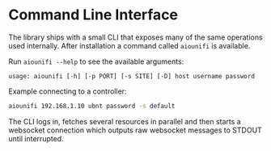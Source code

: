 # Command Line Interface

The library ships with a small CLI that exposes many of the same operations used internally. After installation a command called `aiounifi` is available.

Run `aiounifi --help` to see the available arguments:

```text
usage: aiounifi [-h] [-p PORT] [-s SITE] [-D] host username password
```

Example connecting to a controller:

```bash
aiounifi 192.168.1.10 ubnt password -s default
```

The CLI logs in, fetches several resources in parallel and then starts a websocket connection which outputs raw websocket messages to STDOUT until interrupted.

